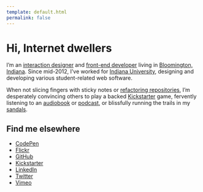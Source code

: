 ```yaml
---
template: default.html
permalink: false
---
```


# Hi, Internet dwellers

I&rsquo;m an [interaction designer](http://en.wikipedia.org/wiki/Interaction_design) and [front-end developer](http://en.wikipedia.org/wiki/Front_end_development) living in [Bloomington, Indiana](http://en.wikipedia.org/wiki/Bloomington,_Indiana). Since <time datetime="2012-07">mid-2012</time>, I&rsquo;ve worked for [Indiana University](http://www.iu.edu/), designing and developing various student-related web software.

When not slicing fingers with sticky notes or [refactoring repositories](https://github.com/basham), I&rsquo;m desperately convincing others to play a backed [Kickstarter](https://www.kickstarter.com/profile/1468456177) game, fervently listening to an [audiobook](http://www.audible.com) or [podcast](http://99percentinvisible.org/), or blissfully running the trails in my [sandals](http://www.lunasandals.com/).

## Find me elsewhere

- [CodePen](http://codepen.io/basham)
- [Flickr](https://www.flickr.com/photos/chrisbasham)
- [GitHub](https://github.com/basham)
- [Kickstarter](https://www.kickstarter.com/profile/1468456177)
- [LinkedIn](http://www.linkedin.com/in/cbasham)
- [Twitter](https://twitter.com/chrisbasham)
- [Vimeo](http://vimeo.com/basham)
